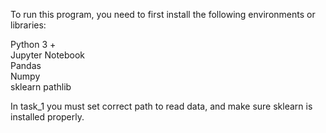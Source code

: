 To run this program, you need to first install the following environments or libraries:  

Python 3 +  
Jupyter Notebook  
Pandas  
Numpy  
sklearn
pathlib  


In task_1 you must set correct path to read data, and make sure sklearn is installed properly.  
